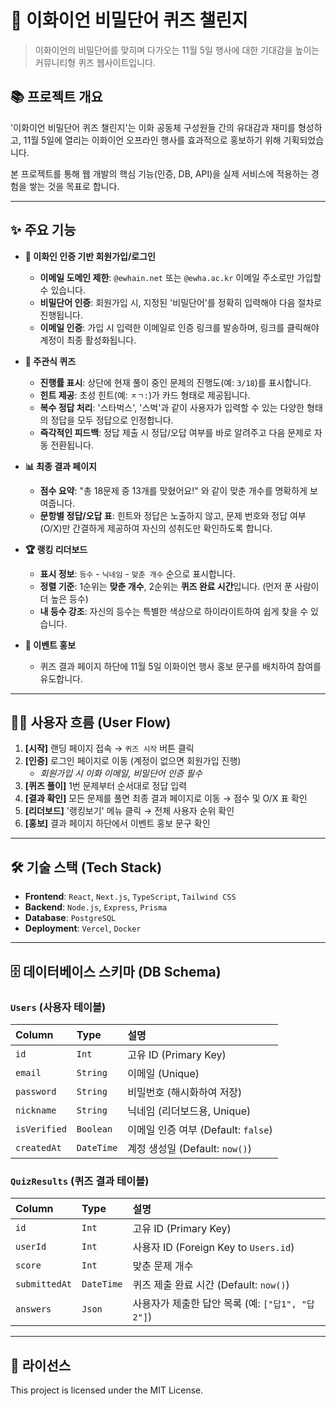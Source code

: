 # 🤫 이화이언 비밀단어 퀴즈 챌린지

> 이화이언의 비밀단어를 맞히며 다가오는 11월 5일 행사에 대한 기대감을 높이는 커뮤니티형 퀴즈 웹사이트입니다.

## 📚 프로젝트 개요

'이화이언 비밀단어 퀴즈 챌린지'는 이화 공동체 구성원들 간의 유대감과 재미를 형성하고, 11월 5일에 열리는 이화이언 오프라인 행사를 효과적으로 홍보하기 위해 기획되었습니다.

본 프로젝트를 통해 웹 개발의 핵심 기능(인증, DB, API)을 실제 서비스에 적용하는 경험을 쌓는 것을 목표로 합니다.

---

## ✨ 주요 기능

-   **🔐 이화인 인증 기반 회원가입/로그인**
    -   **이메일 도메인 제한**: `@ewhain.net` 또는 `@ewha.ac.kr` 이메일 주소로만 가입할 수 있습니다.
    -   **비밀단어 인증**: 회원가입 시, 지정된 '비밀단어'를 정확히 입력해야 다음 절차로 진행됩니다.
    -   **이메일 인증**: 가입 시 입력한 이메일로 인증 링크를 발송하며, 링크를 클릭해야 계정이 최종 활성화됩니다.

-   **📝 주관식 퀴즈**
    -   **진행률 표시**: 상단에 현재 풀이 중인 문제의 진행도(예: `3/18`)를 표시합니다.
    -   **힌트 제공**: 초성 힌트(예: `ㅈㄱ:`)가 카드 형태로 제공됩니다.
    -   **복수 정답 처리**: '스타벅스', '스벅'과 같이 사용자가 입력할 수 있는 다양한 형태의 정답을 모두 정답으로 인정합니다.
    -   **즉각적인 피드백**: 정답 제출 시 정답/오답 여부를 바로 알려주고 다음 문제로 자동 전환됩니다.

-   **📊 최종 결과 페이지**
    -   **점수 요약**: "총 18문제 중 13개를 맞혔어요!" 와 같이 맞춘 개수를 명확하게 보여줍니다.
    -   **문항별 정답/오답 표**: 힌트와 정답은 노출하지 않고, 문제 번호와 정답 여부(O/X)만 간결하게 제공하여 자신의 성취도만 확인하도록 합니다.

-   **🏆 랭킹 리더보드**
    -   **표시 정보**: `등수` - `닉네임` - `맞춘 개수` 순으로 표시합니다.
    -   **정렬 기준**: 1순위는 **맞춘 개수**, 2순위는 **퀴즈 완료 시간**입니다. (먼저 푼 사람이 더 높은 등수)
    -   **내 등수 강조**: 자신의 등수는 특별한 색상으로 하이라이트하여 쉽게 찾을 수 있습니다.

-   **🎉 이벤트 홍보**
    -   퀴즈 결과 페이지 하단에 11월 5일 이화이언 행사 홍보 문구를 배치하여 참여를 유도합니다.

---

## 🚶‍♀️ 사용자 흐름 (User Flow)

1.  **[시작]** 랜딩 페이지 접속 → `퀴즈 시작` 버튼 클릭
2.  **[인증]** 로그인 페이지로 이동 (계정이 없으면 회원가입 진행)
    -   *회원가입 시 이화 이메일, 비밀단어 인증 필수*
3.  **[퀴즈 풀이]** 1번 문제부터 순서대로 정답 입력
4.  **[결과 확인]** 모든 문제를 풀면 최종 결과 페이지로 이동 → 점수 및 O/X 표 확인
5.  **[리더보드]** '랭킹보기' 메뉴 클릭 → 전체 사용자 순위 확인
6.  **[홍보]** 결과 페이지 하단에서 이벤트 홍보 문구 확인

---

## 🛠️ 기술 스택 (Tech Stack)

-   **Frontend**: `React`, `Next.js`, `TypeScript`, `Tailwind CSS`
-   **Backend**: `Node.js`, `Express`, `Prisma`
-   **Database**: `PostgreSQL`
-   **Deployment**: `Vercel`, `Docker`

---

## 🗄️ 데이터베이스 스키마 (DB Schema)

### `Users` (사용자 테이블)

| Column      | Type      | 설명                               |
| :---------- | :-------- | :--------------------------------- |
| `id`        | `Int`     | 고유 ID (Primary Key)              |
| `email`     | `String`  | 이메일 (Unique)                    |
| `password`  | `String`  | 비밀번호 (해시화하여 저장)         |
| `nickname`  | `String`  | 닉네임 (리더보드용, Unique)        |
| `isVerified`| `Boolean` | 이메일 인증 여부 (Default: `false`) |
| `createdAt` | `DateTime`| 계정 생성일 (Default: `now()`)     |

### `QuizResults` (퀴즈 결과 테이블)

| Column       | Type       | 설명                                            |
| :----------- | :--------- | :---------------------------------------------- |
| `id`         | `Int`      | 고유 ID (Primary Key)                           |
| `userId`     | `Int`      | 사용자 ID (Foreign Key to `Users.id`)         |
| `score`      | `Int`      | 맞춘 문제 개수                                  |
| `submittedAt`| `DateTime` | 퀴즈 제출 완료 시간 (Default: `now()`)          |
| `answers`    | `Json`     | 사용자가 제출한 답안 목록 (예: `["답1", "답2"]`) |

---

## 📄 라이선스

This project is licensed under the MIT License.